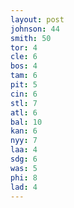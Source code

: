 ```yaml
---
layout: post
johnson: 44
smith: 50
tor: 4
cle: 6
bos: 4
tam: 6
pit: 5
cin: 6
stl: 7
atl: 6
bal: 10
kan: 6
nyy: 7
laa: 4
sdg: 6
was: 5
phi: 8
lad: 4
---
```

